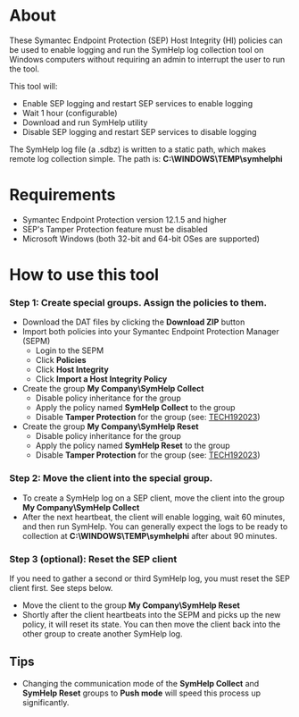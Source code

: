 # About
These Symantec Endpoint Protection (SEP) Host Integrity (HI) policies can be used to enable logging and run the SymHelp log collection tool on Windows computers without requiring an admin to interrupt the user to run the tool.

This tool will:
- Enable SEP logging and restart SEP services to enable logging
- Wait 1 hour (configurable)
- Download and run SymHelp utility
- Disable SEP logging and restart SEP services to disable logging

The SymHelp log file (a .sdbz) is written to a static path, which makes remote log collection simple. The path is: **C:\WINDOWS\TEMP\symhelphi**

#  Requirements
- Symantec Endpoint Protection version 12.1.5 and higher
- SEP's Tamper Protection feature must be disabled
- Microsoft Windows (both 32-bit and 64-bit OSes are supported)

#  How to use this tool

### Step 1: Create special groups. Assign the policies to them.
- Download the DAT files by clicking the **Download ZIP** button
- Import both policies into your Symantec Endpoint Protection Manager (SEPM)
    - Login to the SEPM
    - Click **Policies**
    - Click **Host Integrity**
    - Click **Import a Host Integrity Policy**
- Create the group **My Company\SymHelp Collect**
    - Disable policy inheritance for the group
    - Apply the policy named **SymHelp Collect** to the group
    - Disable **Tamper Protection** for the group (see: [TECH192023](http://www.symantec.com/docs/TECH192023))
- Create the group **My Company\SymHelp Reset**
    - Disable policy inheritance for the group
    - Apply the policy named **SymHelp Reset** to the group
    - Disable **Tamper Protection** for the group (see: [TECH192023](http://www.symantec.com/docs/TECH192023))

### Step 2: Move the client into the special group.
- To create a SymHelp log on a SEP client, move the client into the group **My Company\SymHelp Collect**
- After the next heartbeat, the client will enable logging, wait 60 minutes, and then run SymHelp. You can generally expect the logs to be ready to collection at **C:\WINDOWS\TEMP\symhelphi** after about 90 minutes.

###  Step 3 (optional): Reset the SEP client
If you need to gather a second or third SymHelp log, you must reset the SEP client first. See steps below.

- Move the client to the group **My Company\SymHelp Reset**
- Shortly after the client heartbeats into the SEPM and picks up the new policy, it will reset its state. You can then move the client back into the other group to create another SymHelp log.

##  Tips
- Changing the communication mode of the **SymHelp Collect** and **SymHelp Reset** groups to **Push mode** will speed this process up significantly.
